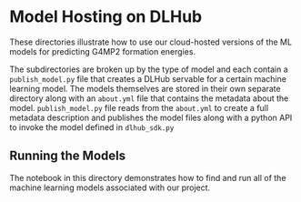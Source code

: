 # Model Hosting on DLHub

These directories illustrate how to use our cloud-hosted versions of the ML
models for predicting G4MP2 formation energies.

The subdirectories are broken up by the type of model and each contain
a `publish_model.py` file that creates a DLHub servable for a certain
machine learning model.
The models themselves are stored in their own separate directory along with
an `about.yml` file that contains the metadata about the model.
`publish_model.py` file reads from the `about.yml` to create a full
metadata description and publishes the model files along with
a python API to invoke the model defined in `dlhub_sdk.py`

## Running the Models

The notebook in this directory demonstrates how to find and 
run all of the machine learning models associated with our project.
